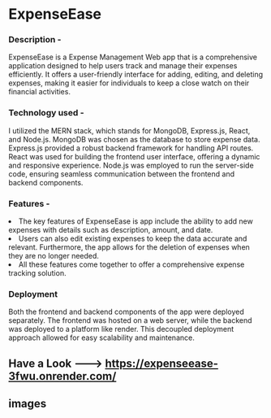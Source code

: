 # ExpenseEase
### Description -
ExpenseEase is a Expense Management Web app that is a comprehensive application designed to 
help users track and manage their expenses efficiently. It offers a user-friendly interface for 
adding, editing, and deleting expenses, making it easier for individuals to keep a close 
watch on their financial activities.

### Technology used - <br>
I utilized the MERN stack, which stands for MongoDB, Express.js, React, and Node.js. MongoDB was chosen as the database to store expense data. Express.js 
provided a robust backend framework for handling API routes. React was used for building 
the frontend user interface, offering a dynamic and responsive experience. Node.js was 
employed to run the server-side code, ensuring seamless communication between the 
frontend and backend components.


### Features - <br>
<li>The key features of ExpenseEase is app include the ability to add new expenses with details such as description, amount, and date.</li>
<li>Users can also edit existing expenses to keep the data accurate and relevant. Furthermore, the app allows for the 
deletion of expenses when they are no longer needed.</li>
<li>All these features come together to offer a comprehensive expense tracking solution.</li>

### Deployment
Both the frontend and backend components of the app were deployed separately. The 
frontend was hosted on a web server, while the backend was deployed to a platform like 
render. This decoupled deployment approach allowed for easy scalability and maintenance.

## Have a Look ---> https://expenseease-3fwu.onrender.com/ 
## images

